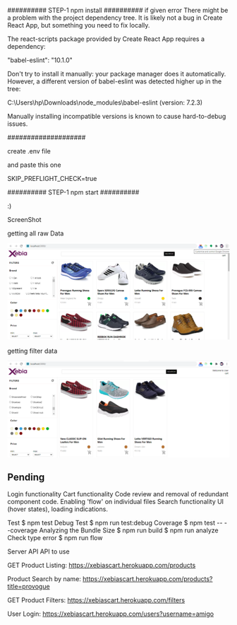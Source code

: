 ##########
STEP-1 npm install
##########
if given error 
There might be a problem with the project dependency tree.
It is likely not a bug in Create React App, but something you need to fix locally.

The react-scripts package provided by Create React App requires a dependency:

  "babel-eslint": "10.1.0"

Don't try to install it manually: your package manager does it automatically.
However, a different version of babel-eslint was detected higher up in the tree:

  C:\Users\hp\Downloads\node_modules\babel-eslint (version: 7.2.3)

Manually installing incompatible versions is known to cause hard-to-debug issues.


####################

create .env file 

and paste this one 

SKIP_PREFLIGHT_CHECK=true

##########
STEP-1 npm start
##########

:) 

ScreenShot

getting all raw Data 

![alt text](src/assets/1.png)

getting filter data 

![alt text](src/assets/2.png)


<h2>Pending</h2>
Login functionality
Cart functionality
Code review and removal of redundant component code.
Enabling 'flow' on individual files
Search functionality
UI (hover states), loading indications.

Test
$ npm test
Debug Test
$ npm run test:debug
Coverage
$ npm test -- --coverage
Analyzing the Bundle Size
$ npm run build
$ npm run analyze
Check type error
$ npm run flow


Server API
API to use

GET Product Listing: https://xebiascart.herokuapp.com/products

Product Search by name: https://xebiascart.herokuapp.com/products?title=provogue

GET Product Filters: https://xebiascart.herokuapp.com/filters

User Login: https://xebiascart.herokuapp.com/users?username=amigo
